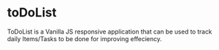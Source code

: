 # toDoList
ToDoList is a Vanilla JS responsive application that can be used to track daily Items/Tasks to be done for improving effeciency.
